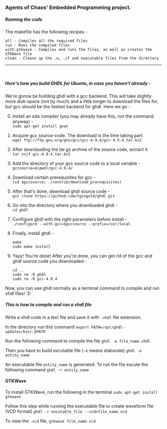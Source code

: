 ### Agents of Chaos' Embedded Programming project.

##### Running the code

The makefile has the following recipes - 

```
all - Compiles all the required files
run - Runs the compiled files
with-gtkwave - Compiles and runs the files, as well as creates the GTKWave file
clean - Cleans up the .o, .cf and executable files from the directory
```

---
<br />

##### Here's how you build GHDL for Ubuntu, in case you haven't already - 

We're gonna be building ghdl with a gcc backend. This will take slightly more disk-space (not by much) and a little longer to download the files for, but gcc should be the fastest backend for ghdl. Here we go -  

0. Install an ada compiler (you may already have this, run the command anyway) -  
	`sudo apt-get install gnat`  

1. Acquire gcc source-code. The download is the time taking part.  
	`wget ftp://ftp.gnu.org/gnu/gcc/gcc-4.9.4/gcc-4.9.4.tar.bz2`

2. After downlaoding the tar.gz archive of the source code, extract it  
	`tar xvjf gcc-4.9.4.tar.bz2`

3. Add the directory of your gcc source code to a local variable -  
	`gccsource=$(pwd)/gcc-4.9.4/`

4. Download certain prerequisites for gcc -  
	`(cd $gccsource; ./contrib/download_prerequisites)`

5. After that's done, download ghdl source code -  
	`git clone https://github.com/tgingold/ghdl.git`

6. Go into the directory where you downloaded ghdl -  
	`cd ghdl`

7. Configure ghdl with the right parameters before install -  
	`./configure --with-gcc=$gccsource --prefix=/usr/local`

8. Finally, install ghdl - 
	```
	make
	sudo make install
	```

9. Yayy! You're done! After you're done, you can get rid of the gcc and ghdl source code you downloaded - 
	```
	cd ..
	sudo rm -R ghdl
	sudo rm -R gcc-4.9.4
	```

Now, you can use ghdl normally as a terminal command to compile and run vhdl files! :D


##### This is how to compile and run a vhdl file

Write a vhdl code in a text file and save it with `.vhdl` file extension. 

In the directory run this command 
	`export PATH=/opt/ghdl-updates/bin/:$PATH`

Run the following command to compile the file
	`ghdl -a file_name.vhdl`

Then you have to build excutable file (`-e` means elaborate)
	`ghdl -e entity_name`

An executable file `entity_name` is generated. To run the file excute the following command
	`ghdl -r entity_name`

#### GTKWave

To install GTKWave, run the following in the terminal
	`sudo apt-get install gtkwave`

Follow this step while running the executable file to create waveform file (VCD format)
	`ghdl -r excutable_file --vcd=file_name.vcd`

To view the `.vcd` file, 
	`gtkwave file_name.vcd` 
